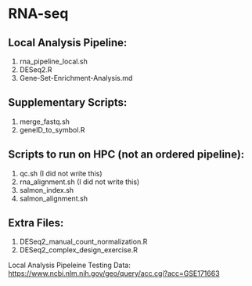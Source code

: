 # RNA-seq

## Local Analysis Pipeline:
1. rna_pipeline_local.sh
2. DESeq2.R
3. Gene-Set-Enrichment-Analysis.md

## Supplementary Scripts:
1. merge_fastq.sh
2. geneID_to_symbol.R

## Scripts to run on HPC (not an ordered pipeline):
1. qc.sh (I did not write this)
2. rna_alignment.sh (I did not write this)
3. salmon_index.sh
4. salmon_alignment.sh

## Extra Files:
1. DESeq2_manual_count_normalization.R
2. DESeq2_complex_design_exercise.R

Local Analysis Pipeleine Testing Data: https://www.ncbi.nlm.nih.gov/geo/query/acc.cgi?acc=GSE171663
